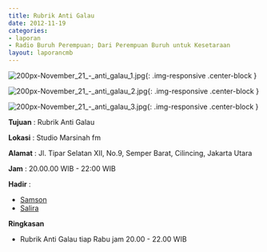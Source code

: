 ```yaml
---
title: Rubrik Anti Galau 
date: 2012-11-19
categories:
- laporan
- Radio Buruh Perempuan; Dari Perempuan Buruh untuk Kesetaraan
layout: laporancmb
---
```



![200px-November_21_-_anti_galau_1.jpg](/uploads/200px-November_21_-_anti_galau_1.jpg){: .img-responsive .center-block }

![200px-November_21_-_anti_galau_2.jpg](/uploads/200px-November_21_-_anti_galau_2.jpg){: .img-responsive .center-block }

![200px-November_21_-_anti_galau_3.jpg](/uploads/200px-November_21_-_anti_galau_3.jpg){: .img-responsive .center-block }


**Tujuan** : Rubrik Anti Galau 

**Lokasi** : Studio Marsinah fm 

**Alamat** : Jl. Tipar Selatan XII, No.9, Semper Barat, Cilincing, Jakarta Utara 

**Jam** : 20.00.00 WIB - 22:00 WIB 

**Hadir** :
* [Samson](http://wiki.ciptamedia.org/wiki/Samson)
* [Salira](http://wiki.ciptamedia.org/wiki/Salira)

**Ringkasan**  
* Rubrik Anti Galau tiap Rabu jam 20.00 - 22.00 WIB
